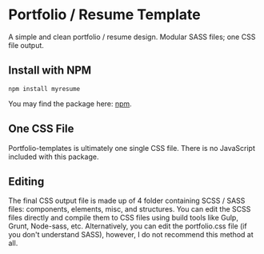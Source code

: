 # Portfolio / Resume Template

A simple and clean portfolio / resume design. Modular SASS files; one CSS file output.

## Install with NPM

```
npm install myresume
```

You may find the package here: [npm](https://npmjs.com/package/portfolio-templates).

## One CSS File

Portfolio-templates is ultimately one single CSS file. There is no JavaScript included with this package.

## Editing

The final CSS output file is made up of 4 folder containing SCSS / SASS files: components, elements, misc, and structures. You can edit the SCSS files directly and compile them to CSS files using build tools like Gulp, Grunt, Node-sass, etc. Alternatively, you can edit the portfolio.css file (if you don't understand SASS), however, I do not recommend this method at all.
